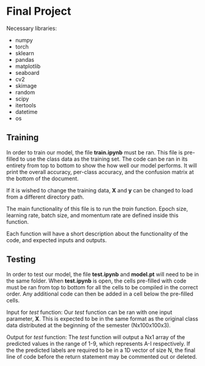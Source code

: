 # Final Project

Necessary libraries:
 - numpy
 - torch
 - sklearn
 - pandas
 - matplotlib
 - seaboard
 - cv2
 - skimage
 - random
 - scipy
 - itertools
 - datetime
 - os

## Training ##
In order to train our model, the file **train.ipynb** must be ran. This file is pre-filled to use the class data as the training set. The code can be ran in its entirety from top to bottom to show the how well our model performs. It will print the overall accuracy, per-class accuracy, and the confusion matrix at the bottom of the document. 

If it is wished to change the training data, **X** and **y** can be changed to load from a different directory path.

The main functionality of this file is to run the *train* function. Epoch size, learning rate, batch size, and momentum rate are defined inside this function. 

Each function will have a short description about the functionality of the code, and expected inputs and outputs.

## Testing ##
In order to test our model, the file **test.ipynb** and **model.pt** will need to be in the same folder. When **test.ipynb** is open, the cells pre-filled with code must be ran from top to bottom for all the cells to be compiled in the correct order. Any additional code can then be added in a cell below the pre-filled cells.

Input for *test* function: 
Our *test* function can be ran with one input parameter, **X**. This is expected to be in the same format as the original class data distributed at the beginning of the semester (Nx100x100x3). 

Output for *test* function:
The *test* function will output a Nx1 array of the predicted values in the range of 1-9, which represents A-I respectively. If the the predicted labels are required to be in a 1D vector of size N, the final line of code before the return statement may be commented out or deleted.

